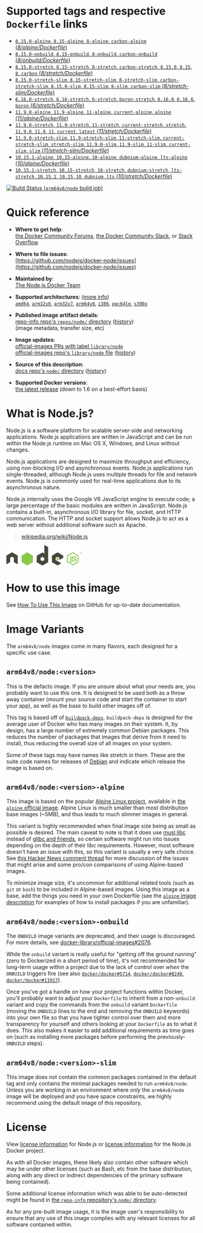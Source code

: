 <!--

********************************************************************************

WARNING:

    DO NOT EDIT "node/README.md"

    IT IS AUTO-GENERATED

    (from the other files in "node/" combined with a set of templates)

********************************************************************************

-->

# Supported tags and respective `Dockerfile` links

-	[`8.15.0-alpine`, `8.15-alpine`, `8-alpine`, `carbon-alpine` (*8/alpine/Dockerfile*)](https://github.com/nodejs/docker-node/blob/86b9618674b01fc5549f83696a90d5bc21f38af0/8/alpine/Dockerfile)
-	[`8.15.0-onbuild`, `8.15-onbuild`, `8-onbuild`, `carbon-onbuild` (*8/onbuild/Dockerfile*)](https://github.com/nodejs/docker-node/blob/86b9618674b01fc5549f83696a90d5bc21f38af0/8/onbuild/Dockerfile)
-	[`8.15.0-stretch`, `8.15-stretch`, `8-stretch`, `carbon-stretch`, `8.15.0`, `8.15`, `8`, `carbon` (*8/stretch/Dockerfile*)](https://github.com/nodejs/docker-node/blob/86b9618674b01fc5549f83696a90d5bc21f38af0/8/stretch/Dockerfile)
-	[`8.15.0-stretch-slim`, `8.15-stretch-slim`, `8-stretch-slim`, `carbon-stretch-slim`, `8.15.0-slim`, `8.15-slim`, `8-slim`, `carbon-slim` (*8/stretch-slim/Dockerfile*)](https://github.com/nodejs/docker-node/blob/86b9618674b01fc5549f83696a90d5bc21f38af0/8/stretch-slim/Dockerfile)
-	[`6.16.0-stretch`, `6.16-stretch`, `6-stretch`, `boron-stretch`, `6.16.0`, `6.16`, `6`, `boron` (*6/stretch/Dockerfile*)](https://github.com/nodejs/docker-node/blob/daa131d713cf42ae181292471766879f750b5230/6/stretch/Dockerfile)
-	[`11.9.0-alpine`, `11.9-alpine`, `11-alpine`, `current-alpine`, `alpine` (*11/alpine/Dockerfile*)](https://github.com/nodejs/docker-node/blob/08789f4981b86a38cbd2b614a6ccefa5f4be3a4b/11/alpine/Dockerfile)
-	[`11.9.0-stretch`, `11.9-stretch`, `11-stretch`, `current-stretch`, `stretch`, `11.9.0`, `11.9`, `11`, `current`, `latest` (*11/stretch/Dockerfile*)](https://github.com/nodejs/docker-node/blob/08789f4981b86a38cbd2b614a6ccefa5f4be3a4b/11/stretch/Dockerfile)
-	[`11.9.0-stretch-slim`, `11.9-stretch-slim`, `11-stretch-slim`, `current-stretch-slim`, `stretch-slim`, `11.9.0-slim`, `11.9-slim`, `11-slim`, `current-slim`, `slim` (*11/stretch-slim/Dockerfile*)](https://github.com/nodejs/docker-node/blob/08789f4981b86a38cbd2b614a6ccefa5f4be3a4b/11/stretch-slim/Dockerfile)
-	[`10.15.1-alpine`, `10.15-alpine`, `10-alpine`, `dubnium-alpine`, `lts-alpine` (*10/alpine/Dockerfile*)](https://github.com/nodejs/docker-node/blob/90043cdde5057865b94fec447ce193fb46b69e18/10/alpine/Dockerfile)
-	[`10.15.1-stretch`, `10.15-stretch`, `10-stretch`, `dubnium-stretch`, `lts-stretch`, `10.15.1`, `10.15`, `10`, `dubnium`, `lts` (*10/stretch/Dockerfile*)](https://github.com/nodejs/docker-node/blob/90043cdde5057865b94fec447ce193fb46b69e18/10/stretch/Dockerfile)

[![Build Status](https://doi-janky.infosiftr.net/job/multiarch/job/arm64v8/job/node/badge/icon) (`arm64v8/node` build job)](https://doi-janky.infosiftr.net/job/multiarch/job/arm64v8/job/node/)

# Quick reference

-	**Where to get help**:  
	[the Docker Community Forums](https://forums.docker.com/), [the Docker Community Slack](https://blog.docker.com/2016/11/introducing-docker-community-directory-docker-community-slack/), or [Stack Overflow](https://stackoverflow.com/search?tab=newest&q=docker)

-	**Where to file issues**:  
	[https://github.com/nodejs/docker-node/issues](https://github.com/nodejs/docker-node/issues)

-	**Maintained by**:  
	[The Node.js Docker Team](https://github.com/nodejs/docker-node)

-	**Supported architectures**: ([more info](https://github.com/docker-library/official-images#architectures-other-than-amd64))  
	[`amd64`](https://hub.docker.com/r/amd64/node/), [`arm32v6`](https://hub.docker.com/r/arm32v6/node/), [`arm32v7`](https://hub.docker.com/r/arm32v7/node/), [`arm64v8`](https://hub.docker.com/r/arm64v8/node/), [`i386`](https://hub.docker.com/r/i386/node/), [`ppc64le`](https://hub.docker.com/r/ppc64le/node/), [`s390x`](https://hub.docker.com/r/s390x/node/)

-	**Published image artifact details**:  
	[repo-info repo's `repos/node/` directory](https://github.com/docker-library/repo-info/blob/master/repos/node) ([history](https://github.com/docker-library/repo-info/commits/master/repos/node))  
	(image metadata, transfer size, etc)

-	**Image updates**:  
	[official-images PRs with label `library/node`](https://github.com/docker-library/official-images/pulls?q=label%3Alibrary%2Fnode)  
	[official-images repo's `library/node` file](https://github.com/docker-library/official-images/blob/master/library/node) ([history](https://github.com/docker-library/official-images/commits/master/library/node))

-	**Source of this description**:  
	[docs repo's `node/` directory](https://github.com/docker-library/docs/tree/master/node) ([history](https://github.com/docker-library/docs/commits/master/node))

-	**Supported Docker versions**:  
	[the latest release](https://github.com/docker/docker-ce/releases/latest) (down to 1.6 on a best-effort basis)

# What is Node.js?

Node.js is a software platform for scalable server-side and networking applications. Node.js applications are written in JavaScript and can be run within the Node.js runtime on Mac OS X, Windows, and Linux without changes.

Node.js applications are designed to maximize throughput and efficiency, using non-blocking I/O and asynchronous events. Node.js applications run single-threaded, although Node.js uses multiple threads for file and network events. Node.js is commonly used for real-time applications due to its asynchronous nature.

Node.js internally uses the Google V8 JavaScript engine to execute code; a large percentage of the basic modules are written in JavaScript. Node.js contains a built-in, asynchronous I/O library for file, socket, and HTTP communication. The HTTP and socket support allows Node.js to act as a web server without additional software such as Apache.

> [wikipedia.org/wiki/Node.js](https://en.wikipedia.org/wiki/Node.js)

![logo](https://raw.githubusercontent.com/docker-library/docs/01c12653951b2fe592c1f93a13b4e289ada0e3a1/node/logo.png)

# How to use this image

See [How To Use This Image](https://github.com/nodejs/docker-node/blob/master/README.md#how-to-use-this-image) on GitHub for up-to-date documentation.

# Image Variants

The `arm64v8/node` images come in many flavors, each designed for a specific use case.

## `arm64v8/node:<version>`

This is the defacto image. If you are unsure about what your needs are, you probably want to use this one. It is designed to be used both as a throw away container (mount your source code and start the container to start your app), as well as the base to build other images off of.

This tag is based off of [`buildpack-deps`](https://hub.docker.com/_/buildpack-deps/). `buildpack-deps` is designed for the average user of Docker who has many images on their system. It, by design, has a large number of extremely common Debian packages. This reduces the number of packages that images that derive from it need to install, thus reducing the overall size of all images on your system.

Some of these tags may have names like stretch in them. These are the suite code names for releases of [Debian](https://wiki.debian.org/DebianReleases) and indicate which release the image is based on.

## `arm64v8/node:<version>-alpine`

This image is based on the popular [Alpine Linux project](http://alpinelinux.org), available in [the `alpine` official image](https://hub.docker.com/_/alpine). Alpine Linux is much smaller than most distribution base images (~5MB), and thus leads to much slimmer images in general.

This variant is highly recommended when final image size being as small as possible is desired. The main caveat to note is that it does use [musl libc](http://www.musl-libc.org) instead of [glibc and friends](http://www.etalabs.net/compare_libcs.html), so certain software might run into issues depending on the depth of their libc requirements. However, most software doesn't have an issue with this, so this variant is usually a very safe choice. See [this Hacker News comment thread](https://news.ycombinator.com/item?id=10782897) for more discussion of the issues that might arise and some pro/con comparisons of using Alpine-based images.

To minimize image size, it's uncommon for additional related tools (such as `git` or `bash`) to be included in Alpine-based images. Using this image as a base, add the things you need in your own Dockerfile (see the [`alpine` image description](https://hub.docker.com/_/alpine/) for examples of how to install packages if you are unfamiliar).

## `arm64v8/node:<version>-onbuild`

The `ONBUILD` image variants are deprecated, and their usage is discouraged. For more details, see [docker-library/official-images#2076](https://github.com/docker-library/official-images/issues/2076).

While the `onbuild` variant is really useful for "getting off the ground running" (zero to Dockerized in a short period of time), it's not recommended for long-term usage within a project due to the lack of control over *when* the `ONBUILD` triggers fire (see also [`docker/docker#5714`](https://github.com/docker/docker/issues/5714), [`docker/docker#8240`](https://github.com/docker/docker/issues/8240), [`docker/docker#11917`](https://github.com/docker/docker/issues/11917)).

Once you've got a handle on how your project functions within Docker, you'll probably want to adjust your `Dockerfile` to inherit from a non-`onbuild` variant and copy the commands from the `onbuild` variant `Dockerfile` (moving the `ONBUILD` lines to the end and removing the `ONBUILD` keywords) into your own file so that you have tighter control over them and more transparency for yourself and others looking at your `Dockerfile` as to what it does. This also makes it easier to add additional requirements as time goes on (such as installing more packages before performing the previously-`ONBUILD` steps).

## `arm64v8/node:<version>-slim`

This image does not contain the common packages contained in the default tag and only contains the minimal packages needed to run `arm64v8/node`. Unless you are working in an environment where *only* the `arm64v8/node` image will be deployed and you have space constraints, we highly recommend using the default image of this repository.

# License

View [license information](https://github.com/nodejs/node/blob/master/LICENSE) for Node.js or [license information](https://github.com/nodejs/docker-node/blob/master/LICENSE) for the Node.js Docker project.

As with all Docker images, these likely also contain other software which may be under other licenses (such as Bash, etc from the base distribution, along with any direct or indirect dependencies of the primary software being contained).

Some additional license information which was able to be auto-detected might be found in [the `repo-info` repository's `node/` directory](https://github.com/docker-library/repo-info/tree/master/repos/node).

As for any pre-built image usage, it is the image user's responsibility to ensure that any use of this image complies with any relevant licenses for all software contained within.
